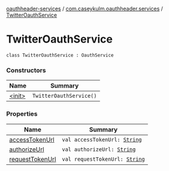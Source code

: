[oauthheader-services](../../index.md) / [com.caseykulm.oauthheader.services](../index.md) / [TwitterOauthService](.)

# TwitterOauthService

`class TwitterOauthService : OauthService`

### Constructors

| Name | Summary |
|---|---|
| [&lt;init&gt;](-init-.md) | `TwitterOauthService()` |

### Properties

| Name | Summary |
|---|---|
| [accessTokenUrl](access-token-url.md) | `val accessTokenUrl: `[`String`](https://kotlinlang.org/api/latest/jvm/stdlib/kotlin/-string/index.html) |
| [authorizeUrl](authorize-url.md) | `val authorizeUrl: `[`String`](https://kotlinlang.org/api/latest/jvm/stdlib/kotlin/-string/index.html) |
| [requestTokenUrl](request-token-url.md) | `val requestTokenUrl: `[`String`](https://kotlinlang.org/api/latest/jvm/stdlib/kotlin/-string/index.html) |
